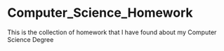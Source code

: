 # Computer_Science_Homework
This is the collection of homework that I have found about my Computer Science Degree
